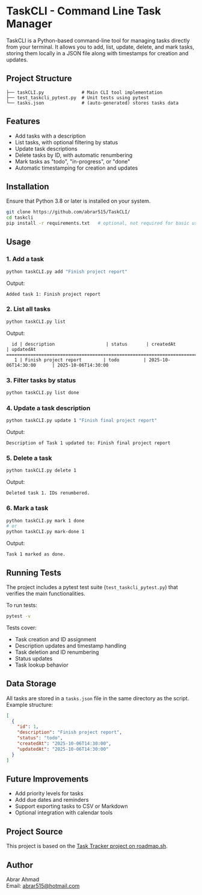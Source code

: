 # TaskCLI - Command Line Task Manager

TaskCLI is a Python-based command-line tool for managing tasks directly from your terminal. It allows you to add, list, update, delete, and mark tasks, storing them locally in a JSON file along with timestamps for creation and updates.

## Project Structure

```
├── taskCLI.py              # Main CLI tool implementation
├── test_taskcli_pytest.py  # Unit tests using pytest
└── tasks.json              # (auto-generated) stores tasks data
```

## Features

- Add tasks with a description  
- List tasks, with optional filtering by status  
- Update task descriptions  
- Delete tasks by ID, with automatic renumbering  
- Mark tasks as "todo", "in-progress", or "done"  
- Automatic timestamping for creation and updates  

## Installation

Ensure that Python 3.8 or later is installed on your system.

```bash
git clone https://github.com/abrar515/TaskCLI/
cd taskcli
pip install -r requirements.txt   # optional, not required for basic usage
```

## Usage

### 1. Add a task

```bash
python taskCLI.py add "Finish project report"
```

Output:
```
Added task 1: Finish project report
```

### 2. List all tasks

```bash
python taskCLI.py list
```

Output:
```
  id | description                   | status       | createdAt                | updatedAt
============================================================================================================
   1 | Finish project report        | todo         | 2025-10-06T14:30:00      | 2025-10-06T14:30:00
```

### 3. Filter tasks by status

```bash
python taskCLI.py list done
```

### 4. Update a task description

```bash
python taskCLI.py update 1 "Finish final project report"
```

Output:
```
Description of Task 1 updated to: Finish final project report
```

### 5. Delete a task

```bash
python taskCLI.py delete 1
```

Output:
```
Deleted task 1. IDs renumbered.
```

### 6. Mark a task

```bash
python taskCLI.py mark 1 done
# or
python taskCLI.py mark-done 1
```

Output:
```
Task 1 marked as done.
```

## Running Tests

The project includes a pytest test suite (`test_taskcli_pytest.py`) that verifies the main functionalities.

To run tests:

```bash
pytest -v
```

Tests cover:
- Task creation and ID assignment  
- Description updates and timestamp handling  
- Task deletion and ID renumbering  
- Status updates  
- Task lookup behavior  

## Data Storage

All tasks are stored in a `tasks.json` file in the same directory as the script. Example structure:

```json
[
  {
    "id": 1,
    "description": "Finish project report",
    "status": "todo",
    "createdAt": "2025-10-06T14:30:00",
    "updatedAt": "2025-10-06T14:30:00"
  }
]
```

## Future Improvements

- Add priority levels for tasks  
- Add due dates and reminders  
- Support exporting tasks to CSV or Markdown  
- Optional integration with calendar tools  


## Project Source

This project is based on the [Task Tracker project on roadmap.sh](https://roadmap.sh/projects/task-tracker).


## Author

Abrar Ahmad  
Email: abrar515@hotmail.com
